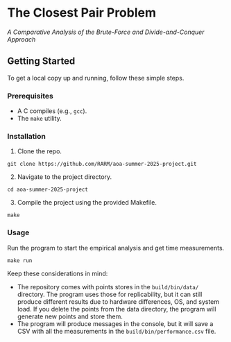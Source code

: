 # The Closest Pair Problem
_A Comparative Analysis of the Brute-Force and Divide-and-Conquer Approach_

## Getting Started
To get a local copy up and running, follow these simple steps.

### Prerequisites
- A C compiles (e.g., `gcc`).
- The `make` utility.

### Installation
1. Clone the repo.
```
git clone https://github.com/RARM/aoa-summer-2025-project.git
```

2. Navigate to the project directory.
```
cd aoa-summer-2025-project
```

3. Compile the project using the provided Makefile.
```
make
```

### Usage
Run the program to start the empirical analysis and get time measurements.
```
make run
```

Keep these considerations in mind:
- The repository comes with points stores in the `build/bin/data/` directory.
  The program uses those for replicability, but it can still produce different
  results due to hardware differences, OS, and system load. If you delete the
  points from the data directory, the program will generate new points and
  store them.
- The program will produce messages in the console, but it will save a CSV with
  all the measurements in the `build/bin/performance.csv` file.